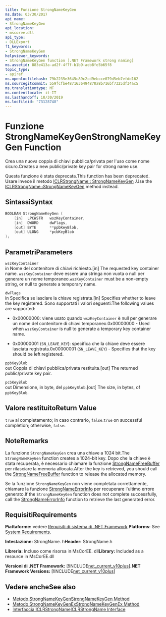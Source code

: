 ```yaml
---
title: Funzione StrongNameKeyGen
ms.date: 03/30/2017
api_name:
- StrongNameKeyGen
api_location:
- mscoree.dll
api_type:
- DLLExport
f1_keywords:
- StrongNameKeyGen
helpviewer_keywords:
- StrongNameKeyGen function [.NET Framework strong naming]
ms.assetid: 883e413a-ad2f-4f7f-b1b9-aeb8fe5b65f8
topic_type:
- apiref
ms.openlocfilehash: 79b2235e3645c89c2cd9ebcce079d5eb7efdd162
ms.sourcegitcommit: 559fcfbe4871636494870a8b716bf7325df34ac5
ms.translationtype: MT
ms.contentlocale: it-IT
ms.lasthandoff: 10/30/2019
ms.locfileid: "73128748"
---
```

# <a name="strongnamekeygen-function"></a><span data-ttu-id="33da4-102">Funzione StrongNameKeyGen</span><span class="sxs-lookup"><span data-stu-id="33da4-102">StrongNameKeyGen Function</span></span>
<span data-ttu-id="33da4-103">Crea una nuova coppia di chiavi pubblica/privata per l'uso come nome sicuro.</span><span class="sxs-lookup"><span data-stu-id="33da4-103">Creates a new public/private key pair for strong name use.</span></span>  
  
 <span data-ttu-id="33da4-104">Questa funzione è stata deprecata.</span><span class="sxs-lookup"><span data-stu-id="33da4-104">This function has been deprecated.</span></span> <span data-ttu-id="33da4-105">Usare invece il metodo [ICLRStrongName:: StrongNameKeyGen](../hosting/iclrstrongname-strongnamekeygen-method.md) .</span><span class="sxs-lookup"><span data-stu-id="33da4-105">Use the [ICLRStrongName::StrongNameKeyGen](../hosting/iclrstrongname-strongnamekeygen-method.md) method instead.</span></span>  
  
## <a name="syntax"></a><span data-ttu-id="33da4-106">Sintassi</span><span class="sxs-lookup"><span data-stu-id="33da4-106">Syntax</span></span>  
  
```cpp  
BOOLEAN StrongNameKeyGen (  
    [in]  LPCWSTR   wszKeyContainer,  
    [in]  DWORD     dwFlags,  
    [out] BYTE      **ppbKeyBlob,  
    [out] ULONG     *pcbKeyBlob  
);  
```  
  
## <a name="parameters"></a><span data-ttu-id="33da4-107">Parametri</span><span class="sxs-lookup"><span data-stu-id="33da4-107">Parameters</span></span>  
 `wszKeyContainer`  
 <span data-ttu-id="33da4-108">in Nome del contenitore di chiavi richiesto.</span><span class="sxs-lookup"><span data-stu-id="33da4-108">[in] The requested key container name.</span></span> <span data-ttu-id="33da4-109">`wszKeyContainer` deve essere una stringa non vuota o null per generare un nome temporaneo.</span><span class="sxs-lookup"><span data-stu-id="33da4-109">`wszKeyContainer` must be a non-empty string, or null to generate a temporary name.</span></span>  
  
 `dwFlags`  
 <span data-ttu-id="33da4-110">in Specifica se lasciare la chiave registrata.</span><span class="sxs-lookup"><span data-stu-id="33da4-110">[in] Specifies whether to leave the key registered.</span></span> <span data-ttu-id="33da4-111">Sono supportati i valori seguenti:</span><span class="sxs-lookup"><span data-stu-id="33da4-111">The following values are supported:</span></span>  
  
- <span data-ttu-id="33da4-112">0x00000000: viene usato quando `wszKeyContainer` è null per generare un nome del contenitore di chiavi temporaneo.</span><span class="sxs-lookup"><span data-stu-id="33da4-112">0x00000000 - Used when `wszKeyContainer` is null to generate a temporary key container name.</span></span>  
  
- <span data-ttu-id="33da4-113">0x00000001 (`SN_LEAVE_KEY`): specifica che la chiave deve essere lasciata registrata.</span><span class="sxs-lookup"><span data-stu-id="33da4-113">0x00000001 (`SN_LEAVE_KEY`) - Specifies that the key should be left registered.</span></span>  
  
 `ppbKeyBlob`  
 <span data-ttu-id="33da4-114">out Coppia di chiavi pubblica/privata restituita.</span><span class="sxs-lookup"><span data-stu-id="33da4-114">[out] The returned public/private key pair.</span></span>  
  
 `pcbKeyBlob`  
 <span data-ttu-id="33da4-115">out Dimensione, in byte, del `ppbKeyBlob`.</span><span class="sxs-lookup"><span data-stu-id="33da4-115">[out] The size, in bytes, of `ppbKeyBlob`.</span></span>  
  
## <a name="return-value"></a><span data-ttu-id="33da4-116">Valore restituito</span><span class="sxs-lookup"><span data-stu-id="33da4-116">Return Value</span></span>  
 <span data-ttu-id="33da4-117">`true` al completamento; in caso contrario, `false`.</span><span class="sxs-lookup"><span data-stu-id="33da4-117">`true` on successful completion; otherwise, `false`.</span></span>  
  
## <a name="remarks"></a><span data-ttu-id="33da4-118">Note</span><span class="sxs-lookup"><span data-stu-id="33da4-118">Remarks</span></span>  
 <span data-ttu-id="33da4-119">La funzione `StrongNameKeyGen` crea una chiave a 1024 bit.</span><span class="sxs-lookup"><span data-stu-id="33da4-119">The `StrongNameKeyGen` function creates a 1024-bit key.</span></span> <span data-ttu-id="33da4-120">Dopo che la chiave è stata recuperata, è necessario chiamare la funzione [StrongNameFreeBuffer](strongnamefreebuffer-function.md) per rilasciare la memoria allocata.</span><span class="sxs-lookup"><span data-stu-id="33da4-120">After the key is retrieved, you should call the [StrongNameFreeBuffer](strongnamefreebuffer-function.md) function to release the allocated memory.</span></span>  
  
 <span data-ttu-id="33da4-121">Se la funzione `StrongNameKeyGen` non viene completata correttamente, chiamare la funzione [StrongNameErrorInfo](strongnameerrorinfo-function.md) per recuperare l'ultimo errore generato.</span><span class="sxs-lookup"><span data-stu-id="33da4-121">If the `StrongNameKeyGen` function does not complete successfully, call the [StrongNameErrorInfo](strongnameerrorinfo-function.md) function to retrieve the last generated error.</span></span>  
  
## <a name="requirements"></a><span data-ttu-id="33da4-122">Requisiti</span><span class="sxs-lookup"><span data-stu-id="33da4-122">Requirements</span></span>  
 <span data-ttu-id="33da4-123">**Piattaforme:** vedere [Requisiti di sistema di .NET Framework](../../get-started/system-requirements.md).</span><span class="sxs-lookup"><span data-stu-id="33da4-123">**Platforms:** See [System Requirements](../../get-started/system-requirements.md).</span></span>  
  
 <span data-ttu-id="33da4-124">**Intestazione:** StrongName. h</span><span class="sxs-lookup"><span data-stu-id="33da4-124">**Header:** StrongName.h</span></span>  
  
 <span data-ttu-id="33da4-125">**Libreria:** Incluso come risorsa in MsCorEE. dll</span><span class="sxs-lookup"><span data-stu-id="33da4-125">**Library:** Included as a resource in MsCorEE.dll</span></span>  
  
 <span data-ttu-id="33da4-126">**Versioni di .NET Framework:** [!INCLUDE[net_current_v10plus](../../../../includes/net-current-v10plus-md.md)]</span><span class="sxs-lookup"><span data-stu-id="33da4-126">**.NET Framework Versions:** [!INCLUDE[net_current_v10plus](../../../../includes/net-current-v10plus-md.md)]</span></span>  
  
## <a name="see-also"></a><span data-ttu-id="33da4-127">Vedere anche</span><span class="sxs-lookup"><span data-stu-id="33da4-127">See also</span></span>

- [<span data-ttu-id="33da4-128">Metodo StrongNameKeyGen</span><span class="sxs-lookup"><span data-stu-id="33da4-128">StrongNameKeyGen Method</span></span>](../hosting/iclrstrongname-strongnamekeygen-method.md)
- [<span data-ttu-id="33da4-129">Metodo StrongNameKeyGenEx</span><span class="sxs-lookup"><span data-stu-id="33da4-129">StrongNameKeyGenEx Method</span></span>](../hosting/iclrstrongname-strongnamekeygenex-method.md)
- [<span data-ttu-id="33da4-130">Interfaccia ICLRStrongName</span><span class="sxs-lookup"><span data-stu-id="33da4-130">ICLRStrongName Interface</span></span>](../hosting/iclrstrongname-interface.md)
